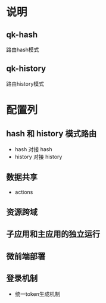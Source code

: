 # 说明
## qk-hash
路由hash模式
## qk-history
路由history模式

# 配置列
## hash 和 history 模式路由
- hash 对接 hash
- history 对接 history
## 数据共享
- actions
## 资源跨域
## 子应用和主应用的独立运行
## 微前端部署
## 登录机制
- 统一token生成机制